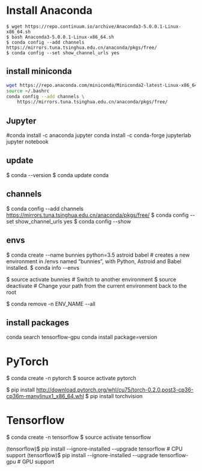# Install Anaconda

```
$ wget https://repo.continuum.io/archive/Anaconda3-5.0.0.1-Linux-x86_64.sh
$ bash Anaconda3-5.0.0.1-Linux-x86_64.sh
$ conda config --add channels https://mirrors.tuna.tsinghua.edu.cn/anaconda/pkgs/free/
$ conda config --set show_channel_urls yes
```

## install miniconda

```bash
wget https://repo.anaconda.com/miniconda/Miniconda2-latest-Linux-x86_64.sh
source ~/.bashrc
conda config --add channels \
	https://mirrors.tuna.tsinghua.edu.cn/anaconda/pkgs/free/

```
## Jupyter

#conda install -c anaconda jupyter
conda install -c conda-forge jupyterlab
jupyter notebook


## update

$ conda --version
$ conda update conda

## channels

$ conda config --add channels https://mirrors.tuna.tsinghua.edu.cn/anaconda/pkgs/free/
$ conda config --set show_channel_urls yes
$ conda config --show

## envs

$ conda create --name bunnies python=3.5 astroid babel #  creates a new environment in /envs named “bunnies”, with Python, Astroid and Babel installed.
$ conda info --envs

$ source activate bunnies # Switch to another environment
$ source deactivate # Change your path from the current environment back to the root

$ conda remove -n ENV_NAME --all

## install packages

conda search tensorflow-gpu
conda install package=version

# PyTorch

$ conda create -n pytorch
$ source activate pytorch

$ pip install http://download.pytorch.org/whl/cu75/torch-0.2.0.post3-cp36-cp36m-manylinux1_x86_64.whl
$ pip install torchvision


# Tensorflow

$ conda create -n tensorflow
$ source activate tensorflow

(tensorflow)$ pip install --ignore-installed --upgrade tensorflow # CPU support
(tensorflow)$ pip install --ignore-installed --upgrade tensorflow-gpu # GPU support


